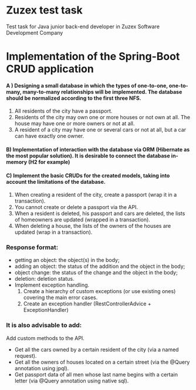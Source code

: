 # Zuzex test task
Test task for Java junior  back-end developer in Zuzex Software Development Company

# Implementation of the Spring-Boot CRUD application

#### A ) Designing a small database in which the types of one-to-one, one-to-many, many-to-many relationships will be implemented. The database should be normalized according to the first three NFS.

1. All residents of the city have a passport.
2. Residents of the city may own one or more houses or not own at all. The house may have one or more owners or not at all.
3. A resident of a city may have one or several cars or not at all, but a car can have exactly one owner.

#### B) Implementation of interaction with the database via ORM (Hibernate as the most popular solution). It is desirable to connect the database in-memory (H2 for example)
#### C) Implement the basic CRUDs for the created models, taking into account the limitations of the database.

1. When creating a resident of the city, create a passport (wrap it in a transaction).
2. You cannot create or delete a passport via the API.
3. When a resident is deleted, his passport and cars are deleted, the lists of homeowners are updated (wrapped in a transaction).
4. When deleting a house, the lists of the owners of the houses are updated (wrap in a transaction).

### Response format:

- getting an object: the object(s) in the body;
- adding an object: the status of the addition and the object in the body;
- object change: the status of the change and the object in the body;
- deletion: deletion status.
- Implement exception handling.
  1. Create a hierarchy of custom exceptions (or use existing ones) covering the main error cases.
  2. Create an exception handler (RestControllerAdvice + ExceptionHandler)

### It is also advisable to add:
Add custom methods to the API.
- Get all the cars owned by a certain resident of the city (via a named request).
- Get all the owners of houses located on a certain street (via the @Query annotation using jpql).
- Get passport data of all men whose last name begins with a certain letter (via @Query annotation using native sql).
